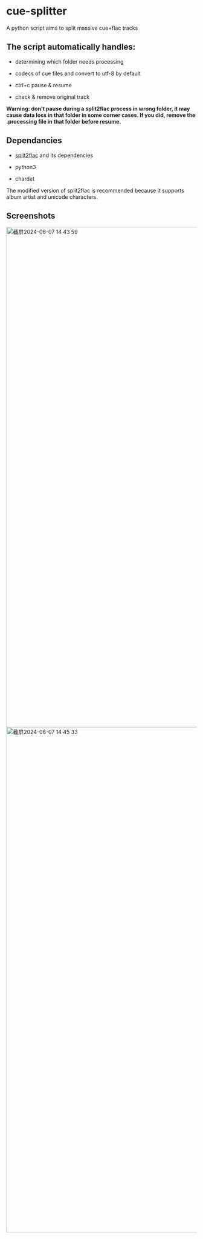 # cue-splitter
A python script aims to split massive cue+flac tracks

## The script automatically handles: 

- determining which folder needs processing

- codecs of cue files and convert to utf-8 by default

- ctrl+c pause & resume

- check & remove original track

**Warning: don't pause during a split2flac process in wrong folder, it may cause data loss in that folder in some corner cases. If you did, remove the .processing file in that folder before resume.**

## Dependancies

- [split2flac](https://github.com/yuygfgg/split2flac/) and its dependencies

- python3

- chardet

The modified version of split2flac is recommended because it supports album artist and unicode characters.


## Screenshots
<img width="1320" alt="截屏2024-06-07 14 43 59" src="https://github.com/yuygfgg/cue-splitter/assets/140488233/5664f886-4d03-4f56-8810-e336d7d7ead6">
<img width="1334" alt="截屏2024-06-07 14 45 33" src="https://github.com/yuygfgg/cue-splitter/assets/140488233/108e328a-0059-4bb0-ab45-4f49a18e875b">
